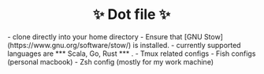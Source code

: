 <h1 align="center"> ✨ Dot file  ✨ </h1>
- clone directly into your home directory
- Ensure that [GNU Stow] (https://www.gnu.org/software/stow/) is installed.
- currently supported languages are *** Scala, Go, Rust *** .
- Tmux related configs
- Fish configs (personal macbook)
- Zsh config (mostly for my work machine)
